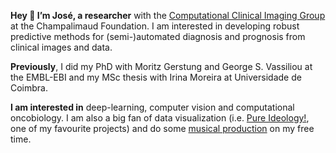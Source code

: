 **Hey 👋 I’m José, a researcher** with the [Computational Clinical Imaging Group](https://fchampalimaud.org/research/groups/papanikolaou) at the Champalimaud Foundation. I am interested in developing robust predictive methods for (semi-)automated diagnosis and prognosis from clinical images and data.

**Previously**, I did my PhD with Moritz Gerstung and George S. Vassiliou at the EMBL-EBI and my MSc thesis with Irina Moreira at Universidade de Coimbra.

**I am interested in** deep-learning, computer vision and computational oncobiology. I am also a big fan of data visualization (i.e. [Pure Ideology!](https://pure-ideology.netlify.app/), one of my favourite projects) and do some [musical production](https://josegcpa.net/zga-tree) on my free time.
